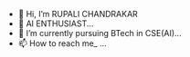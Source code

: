 - 👋 Hi, I’m RUPALI CHANDRAKAR 
- 👀 AI ENTHUSIAST...
- 🌱 I’m currently pursuing BTech in CSE(AI)...
- 📫 How to reach me_ ...

<!---
rupali12chandrakar/rupali12chandrakar is a ✨ special ✨ repository because its `README.md` (this file) appears on your GitHub profile.
You can click the Preview link to take a look at your changes.
--->
